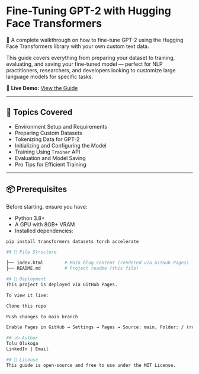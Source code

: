 # Fine-Tuning GPT-2 with Hugging Face Transformers

🚀 A complete walkthrough on how to fine-tune GPT-2 using the Hugging Face Transformers library with your own custom text data.

This guide covers everything from preparing your dataset to training, evaluating, and saving your fine-tuned model — perfect for NLP practitioners, researchers, and developers looking to customize large language models for specific tasks.

🔗 **Live Demo:** [View the Guide](https://toluwee.github.io/gpt2-fine-tuning-guide/)

---

## 🧠 Topics Covered

- Environment Setup and Requirements
- Preparing Custom Datasets
- Tokenizing Data for GPT-2
- Initializing and Configuring the Model
- Training Using `Trainer` API
- Evaluation and Model Saving
- Pro Tips for Efficient Training

---

## 📦 Prerequisites

Before starting, ensure you have:

- Python 3.8+
- A GPU with 8GB+ VRAM
- Installed dependencies:

```bash
pip install transformers datasets torch accelerate

## 📁 File Structure

├── index.html        # Main blog content (rendered via GitHub Pages)
├── README.md         # Project readme (this file)

## 🚀 Deployment
This project is deployed via GitHub Pages.

To view it live:

Clone this repo

Push changes to main branch

Enable Pages in GitHub → Settings → Pages → Source: main, Folder: / (root)

## ✍️ Author
Tolu Olukoga
LinkedIn | Email

## 📄 License
This guide is open-source and free to use under the MIT License.
